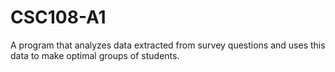 # CSC108-A1
A program that analyzes data extracted from survey questions and uses this data to make optimal groups of students. 
